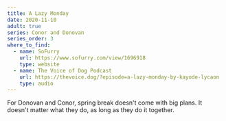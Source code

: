 ```yaml
---
title: A Lazy Monday
date: 2020-11-10
adult: true
series: Conor and Donovan
series_order: 3
where_to_find:
  - name: SoFurry
    url: https://www.sofurry.com/view/1696918
    type: website
  - name: The Voice of Dog Podcast
    url: https://thevoice.dog/?episode=a-lazy-monday-by-kayode-lycaon
    type: audio
---
```

For Donovan and Conor, spring break doesn't come with big plans. It doesn't matter what they do, as long as they do it together.